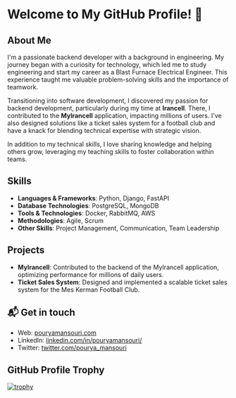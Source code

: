 # Welcome to My GitHub Profile! 👋

## About Me
I'm a passionate backend developer with a background in engineering. My journey began with a curiosity for technology, which led me to study engineering and start my career as a Blast Furnace Electrical Engineer. This experience taught me valuable problem-solving skills and the importance of teamwork.

Transitioning into software development, I discovered my passion for backend development, particularly during my time at **Irancell**. There, I contributed to the **MyIrancell** application, impacting millions of users. I've also designed solutions like a ticket sales system for a football club and have a knack for blending technical expertise with strategic vision.

In addition to my technical skills, I love sharing knowledge and helping others grow, leveraging my teaching skills to foster collaboration within teams.

## Skills
- **Languages & Frameworks**: Python, Django, FastAPI
- **Database Technologies**: PostgreSQL, MongoDB
- **Tools & Technologies**: Docker, RabbitMQ, AWS
- **Methodologies**: Agile, Scrum
- **Other Skills**: Project Management, Communication, Team Leadership

## Projects
- **MyIrancell**: Contributed to the backend of the MyIrancell application, optimizing performance for millions of daily users.
- **Ticket Sales System**: Designed and implemented a scalable ticket sales system for the Mes Kerman Football Club.

## 📬 Get in touch

- Web: [pouryamansouri.com][1]
- LinkedIn: [linkedin.com/in/pouryamansouri/][2]
- Twitter: [twitter.com/pourya_mansouri][3]

## GitHub Profile Trophy


[![trophy](https://github-profile-trophy.vercel.app/?username=PouryaMansouri&theme=onedark)](https://github.com/ryo-ma/github-profile-trophy)


[1]: https://www.pouryamansouri.com/
[2]: https://www.linkedin.com/in/pouryamansouri/
[3]: https://twitter.com/intent/follow?screen_name=pourya_mansouri
[8]: https://www.buymeacoffee.com/pouryamansouri

